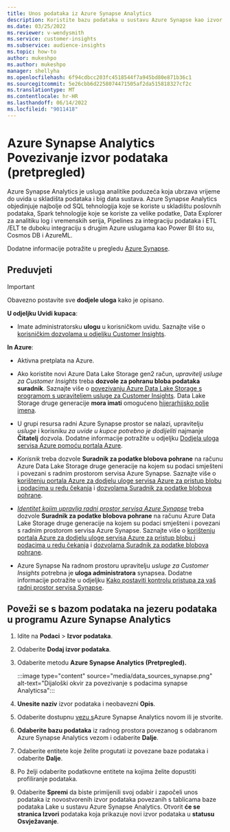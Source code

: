 ```yaml
---
title: Unos podataka iz Azure Synapse Analytics
description: Koristite bazu podataka u sustavu Azure Synapse kao izvor podataka u programu Dynamics 365 Customer Insights.
ms.date: 03/25/2022
ms.reviewer: v-wendysmith
ms.service: customer-insights
ms.subservice: audience-insights
ms.topic: how-to
author: mukeshpo
ms.author: mukeshpo
manager: shellyha
ms.openlocfilehash: 6f94cdbcc203fc4518544f7a945bd80e871b36c1
ms.sourcegitcommit: 5e26cbb6d2258074471505af2da515818327cf2c
ms.translationtype: MT
ms.contentlocale: hr-HR
ms.lasthandoff: 06/14/2022
ms.locfileid: "9011418"
---
```

# <a name="connect-an-azure-synapse-analytics-data-source-preview"></a>Azure Synapse Analytics Povezivanje izvor podataka (pretpregled)

Azure Synapse Analytics je usluga analitike poduzeća koja ubrzava vrijeme do uvida u skladišta podataka i big data sustava. Azure Synapse Analytics objedinjuje najbolje od SQL tehnologija koje se koriste u skladištu poslovnih podataka, Spark tehnologije koje se koriste za velike podatke, Data Explorer za analitiku log i vremenskih serija, Pipelines za integraciju podataka i ETL /ELT te duboku integraciju s drugim Azure uslugama kao Power BI što su, Cosmos DB i AzureML.

Dodatne informacije potražite u pregledu [Azure Synapse](/azure/synapse-analytics/overview-what-is).

## <a name="prerequisites"></a>Preduvjeti

> [!IMPORTANT]
> Obavezno postavite sve **dodjele uloga** kako je opisano.  

**U odjeljku Uvidi kupaca**:

* Imate administratorsku **ulogu** u korisničkom uvidu. Saznajte više o [korisničkim dozvolama u odjeljku Customer Insights](permissions.md#assign-roles-and-permissions).

**In Azure**:

- Aktivna pretplata na Azure.

- Ako koristite novi Azure Data Lake Storage gen2 račun, *upravitelj usluge za Customer Insights* treba **dozvole za pohranu bloba podataka suradnik**. Saznajte više o [povezivanju Azure Data Lake Storage s programom s upraviteljem usluge za Customer Insights](connect-service-principal.md). Data Lake Storage druge generacije **mora imati** omogućeno [hijerarhijsko polje imena](/azure/storage/blobs/data-lake-storage-namespace).

- U grupi resursa radni Azure Synapse prostor se nalazi, upravitelju *usluge* i korisniku *za uvide u kupce potrebno je dodijeliti* najmanje **Čitatelj** dozvola. Dodatne informacije potražite u odjeljku [Dodjela uloga servisa Azure pomoću portala Azure](/azure/role-based-access-control/role-assignments-portal).

- *Korisnik* treba dozvole **Suradnik za podatke blobova pohrane** na računu Azure Data Lake Storage druge generacije na kojem su podaci smješteni i povezani s radnim prostorom servisa Azure Synapse. Saznajte više o [korištenju portala Azure za dodjelu uloge servisa Azure za pristup blobu i podacima u redu čekanja](/azure/storage/common/storage-auth-aad-rbac-portal) i [dozvolama Suradnik za podatke blobova pohrane](/azure/role-based-access-control/built-in-roles#storage-blob-data-contributor).

- *[Identitet kojim upravlja radni prostor servisa Azure Synapse](/azure/synapse-analytics/security/synapse-workspace-managed-identity)* treba dozvole **Suradnik za podatke blobova pohrane** na računu Azure Data Lake Storage druge generacije na kojem su podaci smješteni i povezani s radnim prostorom servisa Azure Synapse. Saznajte više o [korištenju portala Azure za dodjelu uloge servisa Azure za pristup blobu i podacima u redu čekanja](/azure/storage/common/storage-auth-aad-rbac-portal) i [dozvolama Suradnik za podatke blobova pohrane](/azure/role-based-access-control/built-in-roles#storage-blob-data-contributor).

- Azure Synapse Na radnom prostoru upravitelju *usluge za Customer Insights* potrebna je **uloga administratora** synapsea. Dodatne informacije potražite u odjeljku [Kako postaviti kontrolu pristupa za vaš radni prostor servisa Synapse](/azure/synapse-analytics/security/how-to-set-up-access-control).

## <a name="connect-to-the-data-lake-database-in-azure-synapse-analytics"></a>Poveži se s bazom podataka na jezeru podataka u programu Azure Synapse Analytics

1. Idite na **Podaci** > **Izvor podataka**.

1. Odaberite **Dodaj izvor podataka**.

1. Odaberite metodu **Azure Synapse Analytics (Pretpregled).**

   :::image type="content" source="media/data_sources_synapse.png" alt-text="Dijaloški okvir za povezivanje s podacima synapse Analyticsa":::
  
1. **Unesite naziv** izvor podataka i neobavezni **Opis**.

1. Odaberite dostupnu [vezu s](connections.md)Azure Synapse Analytics novom ili je stvorite.

1. **Odaberite bazu podataka** iz radnog prostora povezanog s odabranom Azure Synapse Analytics vezom i odaberite **Dalje**.

1. Odaberite entitete koje želite progutati iz povezane baze podataka i odaberite **Dalje**.

1. Po želji odaberite podatkovne entitete na kojima želite dopustiti profiliranje podataka.

1. Odaberite **Spremi** da biste primijenili svoj odabir i započeli unos podataka iz novostvorenih izvor podataka povezanih s tablicama baze podataka Lake u sustavu Azure Synapse Analytics. Otvorit **će se stranica Izvori** podataka koja prikazuje novi izvor podataka u **statusu Osvježavanje**.

